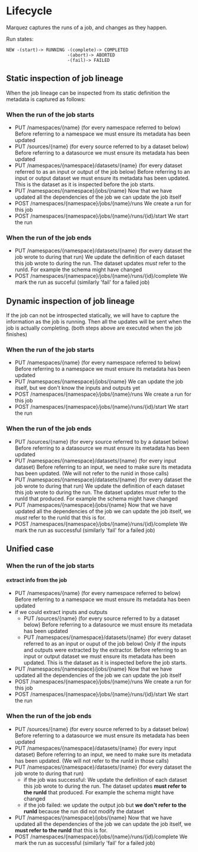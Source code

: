 # Lifecycle

Marquez captures the runs of a job, and changes as they happen.

Run states:
```
NEW -(start)-> RUNNING -(complete)-> COMPLETED
                       -(abort)-> ABORTED
                       -(fail)-> FAILED
```

## Static inspection of job lineage
When the job lineage can be inspected from its static definition the metadata is captured as follows:

### When the run of the job starts
 - PUT /namespaces/{name} (for every namespace referred to below)
 Before referring to a namespace we must ensure its metadata has been updated
 - PUT /sources/{name} (for every source referred to by a dataset below)
 Before referring to a datasource we must ensure its metadata has been updated
 - PUT /namespaces/{namespace}/datasets/{name} (for every dataset referred to as an input or output of the job below)
  Before referring to an input or output dataset we must ensure its metadata has been updated. This is the dataset as it is inspected before the job starts.
 - PUT /namespaces/{namespace}/jobs/{name}
 Now that we have updated all the dependencies of the job we can update the job itself
 - POST /namespaces/{namespace}/jobs/{name}/runs
 We create a run for this job
 - POST /namespaces/{namespace}/jobs/{name}/runs/{id}/start
 We start the run

### When the run of the job ends
 - PUT /namespaces/{namespace}/datasets/{name} (for every dataset the job wrote to during that run)
  We update the definition of each dataset this job wrote to during the run. The dataset updates *must* refer to the runId. For example the schema might have changed
- POST /namespaces/{namespace}/jobs/{name}/runs/{id}/complete
 We mark the run as succeful (similarly 'fail' for a failed job)

## Dynamic inspection of job lineage
If the job can not be introspected statically, we will have to capture the information as the job is running. Then all the updates will be sent when the job is actually completing. (both steps above are executed when the job finishes)

### When the run of the job starts
 - PUT /namespaces/{name} (for every namespace referred to below)
 Before referring to a namespace we must ensure its metadata has been updated
 - PUT /namespaces/{namespace}/jobs/{name}
 We can update the job itself, but we don't know the inputs and outputs yet
 - POST /namespaces/{namespace}/jobs/{name}/runs
 We create a run for this job
 - POST /namespaces/{namespace}/jobs/{name}/runs/{id}/start
 We start the run

### When the run of the job ends
 - PUT /sources/{name} (for every source referred to by a dataset below)
 Before referring to a datasource we must ensure its metadata has been updated
 - PUT /namespaces/{namespace}/datasets/{name} (for every input dataset)
  Before referring to an input, we need to make sure its metadata has been updated. (We will not refer to the runid in those calls)
 - PUT /namespaces/{namespace}/datasets/{name} (for every dataset the job wrote to during that run)
  We update the definition of each dataset this job wrote to during the run. The dataset updates *must* refer to the runId that produced. For example the schema might have changed
 - PUT /namespaces/{namespace}/jobs/{name}
 Now that we have updated all the dependencies of the job we can update the job itself, we *must* refer to the runId that this is for.
- POST /namespaces/{namespace}/jobs/{name}/runs/{id}/complete
 We mark the run as successful (similarly 'fail' for a failed job)

## Unified case
### When the run of the job starts

#### extract info from the job
 - PUT /namespaces/{name} (for every namespace referred to below)
 Before referring to a namespace we must ensure its metadata has been updated
 - if we could extract inputs and outputs
    - PUT /sources/{name} (for every source referred to by a dataset below)
    Before referring to a datasource we must ensure its metadata has been updated
    - PUT /namespaces/{namespace}/datasets/{name} (for every dataset referred to as an input or ouput of the job below)
    Only if the inputs and outputs were extracted by the extractor.
    Before referring to an input or output dataset we must ensure its metadata has been updated. This is the dataset as it is inspected before the job starts.
 - PUT /namespaces/{namespace}/jobs/{name}
 Now that we have updated all the dependencies of the job we can update the job itself
 - POST /namespaces/{namespace}/jobs/{name}/runs
 We create a run for this job
 - POST /namespaces/{namespace}/jobs/{name}/runs/{id}/start
 We start the run

### When the run of the job ends
 - PUT /sources/{name} (for every source referred to by a dataset below)
 Before referring to a datasource we must ensure its metadata has been updated
 - PUT /namespaces/{namespace}/datasets/{name} (for every input dataset)
  Before referring to an input, we need to make sure its metadata has been updated. (We will not refer to the runId in those calls)
 - PUT /namespaces/{namespace}/datasets/{name} (for every dataset the job wrote to during that run)
   - if the job was successful:
      We update the definition of each dataset this job wrote to during the run. The dataset updates **must refer to the runId** that produced. For example the schema might have changed
   - if the job failed: we update the output job but **we don't refer to the runId** because the run did not modify the dataset
 - PUT /namespaces/{namespace}/jobs/{name}
 Now that we have updated all the dependencies of the job we can update the job itself, we **must refer to the runId** that this is for.
- POST /namespaces/{namespace}/jobs/{name}/runs/{id}/complete
 We mark the run as successful (similarly 'fail' for a failed job)
